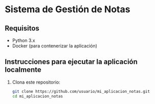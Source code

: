 # Sistema de Gestión de Notas

## Requisitos

- Python 3.x
- Docker (para contenerizar la aplicación)

## Instrucciones para ejecutar la aplicación localmente

1. Clona este repositorio:
   ```bash
   git clone https://github.com/usuario/mi_aplicacion_notas.git
   cd mi_aplicacion_notas
